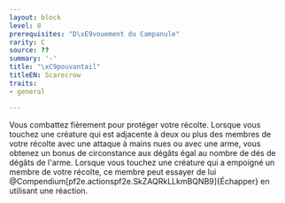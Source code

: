 ```yaml
---
layout: block
level: 8
prerequisites: "D\xE9vouement du Campanule"
rarity: C
source: ??
summary: '-'
title: "\xC9pouvantail"
titleEN: Scarecrow
traits:
- general

---
```


<p>Vous combattez fièrement pour protéger votre récolte. Lorsque vous touchez une créature qui est adjacente à deux ou plus des membres de votre récolte avec une attaque à mains nues ou avec une arme, vous obtenez un bonus de circonstance aux dégâts égal au nombre de dés de dégâts de l'arme. Lorsque vous touchez une créature qui a empoigné un membre de votre récolte, ce membre peut essayer de lui @Compendium[pf2e.actionspf2e.SkZAQRkLLkmBQNB9]{Échapper} en utilisant une réaction.</p>